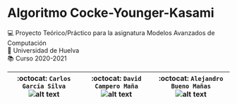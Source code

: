 # Algoritmo Cocke-Younger-Kasami
:computer: Proyecto Teórico/Práctico para la asignatura Modelos Avanzados de Computación  
:school: Universidad de Huelva  
:books: Curso 2020-2021  

| :octocat: `Carlos García Silva` ![alt text](https://github.com/alexbm98/CYK-MAC_2020-2021/blob/main/Parte%20Te%C3%B3rica/images/FotoDePerfil_1.png)  | :octocat: `David Campero Maña` ![alt text](https://github.com/alexbm98/CYK-MAC_2020-2021/blob/main/Parte%20Te%C3%B3rica/images/FotoDePerfil_2.png)  | :octocat: `Alejandro Bueno Mañas` ![alt text](https://github.com/alexbm98/CYK-MAC_2020-2021/blob/main/Parte%20Te%C3%B3rica/images/FotoDePerfil_3.png)  | 
|---|---|---|

